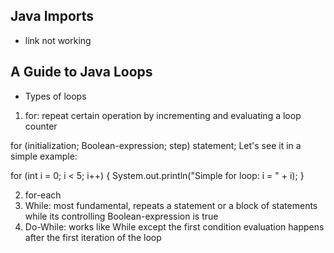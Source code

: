 ## Java Imports
- link not working

## A Guide to Java Loops
- Types of loops
1. for: repeat certain operation by incrementing and evaluating a loop counter

  for (initialization; Boolean-expression; step) 
  statement;
  Let's see it in a simple example:

  for (int i = 0; i < 5; i++) {
    System.out.println("Simple for loop: i = " + i);
  }

2. for-each
1. While: most fundamental, repeats a statement or a block of statements while its controlling Boolean-expression is true
1. Do-While: works like While except the first condition evaluation happens after the first iteration of the loop
